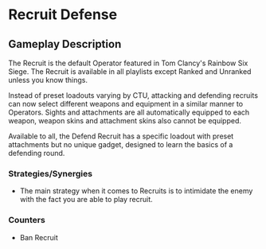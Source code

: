 # Recruit Defense

## Gameplay Description

The Recruit is the default Operator featured in Tom Clancy's Rainbow Six Siege. The Recruit is available in all playlists except Ranked and Unranked unless you know things.

Instead of preset loadouts varying by CTU, attacking and defending recruits can now select different weapons and equipment in a similar manner to Operators. Sights and attachments are all automatically equipped to each weapon, weapon skins and attachment skins also cannot be equipped.

Available to all, the Defend Recruit has a specific loadout with preset attachments but no unique gadget, designed to learn the basics of a defending round.

### Strategies/Synergies

- The main strategy when it comes to Recruits is to intimidate the enemy with the fact you are able to play recruit.

### Counters

- Ban Recruit
